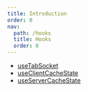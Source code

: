 ```yaml
---
title: Introduction
order: 0
nav:
  path: /hooks
  title: Hooks
  order: 0
---
```


- [useTabSocket](/hooks/use-tabs-socket)
- [useClientCacheState](/hooks/use-client-cache-state)
- [useServerCacheState](/hooks/use-server-cache-state)